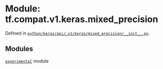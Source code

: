 <div itemscope itemtype="http://developers.google.com/ReferenceObject">
<meta itemprop="name" content="tf.compat.v1.keras.mixed_precision" />
<meta itemprop="path" content="Stable" />
</div>

# Module: tf.compat.v1.keras.mixed_precision





Defined in [`python/keras/api/_v1/keras/mixed_precision/__init__.py`](/code/stable/tensorflow/python/keras/api/_v1/keras/mixed_precision/__init__.py).

<!-- Placeholder for "Used in" -->


## Modules

[`experimental`](../../../../tf/compat/v1/keras/mixed_precision/experimental.md) module

